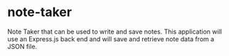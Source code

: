 # note-taker
Note Taker that can be used to write and save notes. This application will use an Express.js back end and will save and retrieve note data from a JSON file.
